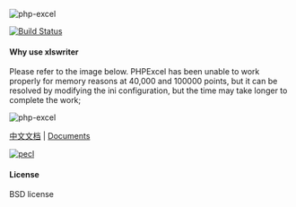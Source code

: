 ![php-excel](https://github.com/viest/php-excel-writer/blob/master/resource/logo.png)

[![Build Status](https://travis-ci.org/viest/php-ext-excel-export.svg?branch=master)](https://travis-ci.org/viest/php-ext-excel-export)

#### Why use xlswriter

Please refer to the image below. PHPExcel has been unable to work properly for memory reasons at 40,000 and 100000 points, but it can be resolved by modifying the ini configuration, but the time may take longer to complete the work;

![php-excel](https://github.com/viest/php-excel-writer/blob/master/resource/performance_comparison.png)

[中文文档](https://github.com/viest/php-ext-excel-export/blob/master/README_zh.md) | [Documents](https://github.com/viest/php-ext-excel-export/wiki)

[![pecl](https://github.com/viest/php-excel-writer/blob/master/resource/pecl.png)](https://pecl.php.net/package/xlswriter)

#### License

BSD license
